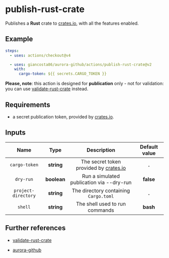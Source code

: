 # publish-rust-crate

Publishes a **Rust** crate to [crates.io](https://crates.io/), with all the features enabled.

## Example

```yaml
steps:
  - uses: actions/checkout@v4

  - uses: giancosta86/aurora-github/actions/publish-rust-crate@v2
    with:
      cargo-token: ${{ secrets.CARGO_TOKEN }}
```

**Please, note**: this action is designed for **publication** only - not for validation: you can use [validate-rust-crate](../validate-rust-crate/README.md) instead.

## Requirements

- a secret publication token, provided by [crates.io](https://crates.io/).

## Inputs

|        Name         |    Type     |                         Description                          | Default value |
| :-----------------: | :---------: | :----------------------------------------------------------: | :-----------: |
|    `cargo-token`    | **string**  | The secret token provided by [crates.io](https://crates.io/) |     **.**     |
|      `dry-run`      | **boolean** |          Run a simulated publication via --dry-run           |   **false**   |
| `project-directory` | **string**  |            The directory containing `Cargo.toml`             |     **.**     |
|       `shell`       | **string**  |                The shell used to run commands                |   **bash**    |

## Further references

- [validate-rust-crate](../validate-rust-crate/README.md)

- [aurora-github](../../README.md)
